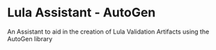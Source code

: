 # Lula Assistant - AutoGen
An Assistant to aid in the creation of Lula Validation Artifacts using the AutoGen library
